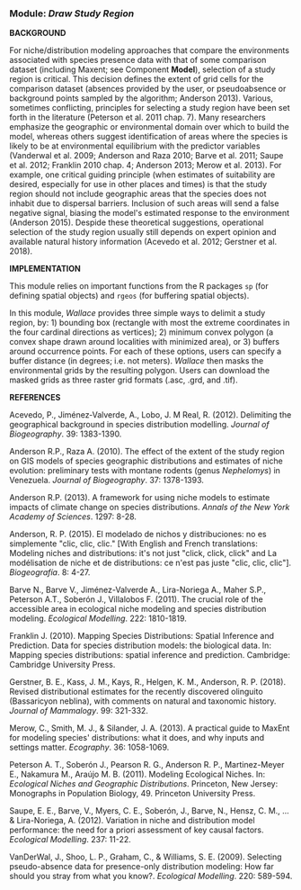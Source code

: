 ### **Module:** ***Draw Study Region***

**BACKGROUND**

For niche/distribution modeling approaches that compare the environments associated with species presence data with that of some comparison dataset (including Maxent; see Component **Model**), selection of a study region is critical. This decision defines the extent of grid cells for the comparison dataset (absences provided by the user, or pseudoabsence or background points sampled by the algorithm; Anderson 2013). Various, sometimes conflicting, principles for selecting a study region have been set forth in the literature (Peterson et al. 2011 chap. 7). Many researchers emphasize the geographic or environmental domain over which to build the model, whereas others suggest identification of areas where the species is likely to be at environmental equilibrium with the predictor variables (Vanderwal et al. 2009; Anderson and Raza 2010; Barve et al. 2011; Saupe et al. 2012; Franklin 2010 chap. 4; Anderson 2013; Merow et al. 2013). For example, one critical guiding principle (when estimates of suitability are desired, especially for use in other places and times) is that the study region should not include geographic areas that the species does not inhabit due to dispersal barriers. Inclusion of such areas will send a false negative signal, biasing the model's estimated response to the environment (Anderson 2015). Despide these theoretical suggestions, operational selection of the study region usually still depends on expert opinion and available natural history information (Acevedo et al. 2012; Gerstner et al. 2018).

**IMPLEMENTATION** 

This module relies on important functions from the R packages `sp` (for defining spatial objects) and `rgeos` (for buffering spatial objects).  

In this module, *Wallace* provides three simple ways to delimit a study region, by: 1) bounding box (rectangle with most the extreme coordinates in the four cardinal directions as vertices); 2) minimum convex polygon (a convex shape drawn around localities with minimized area), or 3) buffers around occurrence points. For each of these options, users can specify a buffer distance (in degrees; i.e. not meters). *Wallace* then masks the environmental grids by the resulting polygon. Users can download the masked grids as three raster grid formats (.asc, .grd, and .tif).

**REFERENCES**

Acevedo, P., Jiménez‐Valverde, A., Lobo, J. M Real, R. (2012). Delimiting the geographical background in species distribution modelling. *Journal of Biogeography*. 39: 1383-1390.

Anderson R.P., Raza A. (2010). The effect of the extent of the study region on GIS models of species geographic distributions and estimates of niche evolution: preliminary tests with montane rodents (genus *Nephelomys*) in Venezuela. *Journal of Biogeography*. 37: 1378-1393.

Anderson R.P. (2013). A framework for using niche models to estimate impacts of climate change on species distributions. *Annals of the New York Academy of Sciences*. 1297: 8-28.

Anderson, R. P. (2015). El modelado de nichos y distribuciones: no es simplemente "clic, clic, clic." [With English and French translations: Modeling niches and distributions: it's not just "click, click, click" and La modélisation de niche et de distributions: ce n'est pas juste "clic, clic, clic"]. *Biogeografía*. 8: 4-27.

Barve N., Barve V., Jiménez-Valverde A., Lira-Noriega A., Maher S.P., Peterson A.T., Soberón J., Villalobos F. (2011). The crucial role of the accessible area in ecological niche modeling and species distribution modeling. *Ecological Modelling*. 222: 1810-1819.

Franklin J. (2010). Mapping Species Distributions: Spatial Inference and Prediction. Data for species distribution models: the biological data. In: Mapping species distributions: spatial inference and prediction. Cambridge: Cambridge University Press.

Gerstner, B. E., Kass, J. M., Kays, R., Helgen, K. M., Anderson, R. P. (2018). Revised distributional estimates for the recently discovered olinguito (Bassaricyon neblina), with comments on natural and taxonomic history. *Journal of Mammalogy*. 99: 321-332.

Merow, C., Smith, M. J., & Silander, J. A. (2013). A practical guide to MaxEnt for modeling species' distributions: what it does, and why inputs and settings matter. *Ecography*. 36: 1058-1069.

Peterson A. T., Soberón J., Pearson R. G., Anderson R. P., Martinez-Meyer E., Nakamura M., Araújo M. B. (2011). Modeling Ecological Niches. In: *Ecological Niches and Geographic Distributions*. Princeton, New Jersey: Monographs in Population Biology, 49. Princeton University Press.

Saupe, E. E., Barve, V., Myers, C. E., Soberón, J., Barve, N., Hensz, C. M., ... & Lira-Noriega, A. (2012). Variation in niche and distribution model performance: the need for a priori assessment of key causal factors. *Ecological Modelling*. 237: 11-22.

VanDerWal, J., Shoo, L. P., Graham, C., & Williams, S. E. (2009). Selecting pseudo-absence data for presence-only distribution modeling: How far should you stray from what you know?. *Ecological Modelling*. 220: 589-594.
